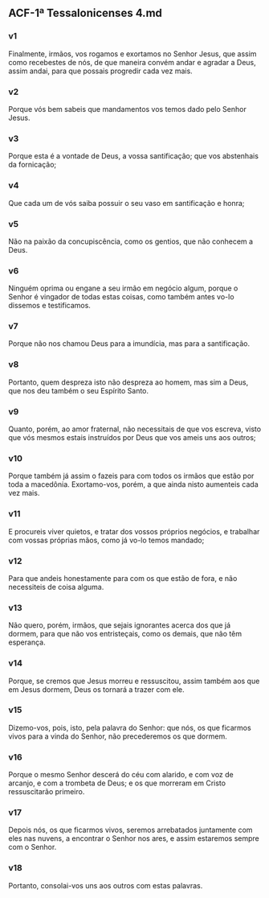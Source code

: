 ## ACF-1ª Tessalonicenses 4.md
### v1
 Finalmente, irmãos, vos rogamos e exortamos no Senhor Jesus, que assim como recebestes de nós, de que maneira convém andar e agradar a Deus, assim andai, para que possais progredir cada vez mais.
### v2
 Porque vós bem sabeis que mandamentos vos temos dado pelo Senhor Jesus.
### v3
 Porque esta é a vontade de Deus, a vossa santificação; que vos abstenhais da fornicação;
### v4
 Que cada um de vós saiba possuir o seu vaso em santificação e honra;
### v5
 Não na paixão da concupiscência, como os gentios, que não conhecem a Deus.
### v6
 Ninguém oprima ou engane a seu irmão em negócio algum, porque o Senhor é vingador de todas estas coisas, como também antes vo-lo dissemos e testificamos.
### v7
 Porque não nos chamou Deus para a imundícia, mas para a santificação.
### v8
 Portanto, quem despreza isto não despreza ao homem, mas sim a Deus, que nos deu também o seu Espírito Santo.
### v9
 Quanto, porém, ao amor fraternal, não necessitais de que vos escreva, visto que vós mesmos estais instruídos por Deus que vos ameis uns aos outros;
### v10
 Porque também já assim o fazeis para com todos os irmãos que estão por toda a macedônia. Exortamo-vos, porém, a que ainda nisto aumenteis cada vez mais.
### v11
 E procureis viver quietos, e tratar dos vossos próprios negócios, e trabalhar com vossas próprias mãos, como já vo-lo temos mandado;
### v12
 Para que andeis honestamente para com os que estão de fora, e não necessiteis de coisa alguma.
### v13
 Não quero, porém, irmãos, que sejais ignorantes acerca dos que já dormem, para que não vos entristeçais, como os demais, que não têm esperança.
### v14
 Porque, se cremos que Jesus morreu e ressuscitou, assim também aos que em Jesus dormem, Deus os tornará a trazer com ele.
### v15
 Dizemo-vos, pois, isto, pela palavra do Senhor: que nós, os que ficarmos vivos para a vinda do Senhor, não precederemos os que dormem.
### v16
 Porque o mesmo Senhor descerá do céu com alarido, e com voz de arcanjo, e com a trombeta de Deus; e os que morreram em Cristo ressuscitarão primeiro.
### v17
 Depois nós, os que ficarmos vivos, seremos arrebatados juntamente com eles nas nuvens, a encontrar o Senhor nos ares, e assim estaremos sempre com o Senhor.
### v18
 Portanto, consolai-vos uns aos outros com estas palavras.
